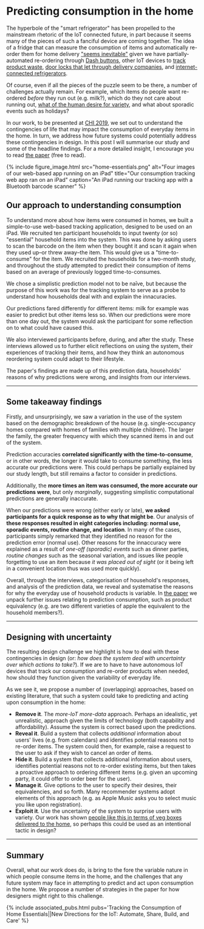 # Predicting consumption in the home

The hyperbole of the "smart refrigerator" has been propelled to the mainstream rhetoric of the IoT connected future, in part because it seems many of the pieces of such a fanciful device are coming together. The idea of a fridge that can measure the consumption of items and automatically re-order them for home delivery ["seems inevitable"](https://www.theverge.com/2017/1/18/14308352/amazon-echo-refrigerator-reorders-groceries "The Verge calling for 'An Amazon fridge that automatically reorders food'") given we have partially-automated re-ordering through [Dash buttons](https://www.amazon.co.uk/b?node=15144566031 "Amazon's Dash buttons for instant re-ordering items at any time"), other IoT devices to [track product waste](https://www.genican.com "The GeniCam allows you to build a shopping list when you throw away an item"), [door locks that let through delivery companies](https://www.amazon.com/b?node=17861200011 "The Amazon Key allows Amazon delivery drivers to deliver parcels to inside your home"), and [internet-connected refrigerators](https://www.samsung.com/us/explore/family-hub-refrigerator/overview/ "The Samsung smart refrigerator as a family smart hub").

<!--more-->

Of course, even if all the pieces of the puzzle seem to be there, a number of challenges actually remain. For example, which items do people want re-ordered *before* they run out (e.g. milk?), which do they not care about running out, [what of the human desire for variety](https://nottingham-repository.worktribe.com/output/928822/learning-from-the-veg-box-designing-unpredictability-in-agency-delegation "Read the paper 'Learning from the Veg Box: Designining Unpredictability in Agency Delegation'"), and what about sporadic events such as holidays?

In our work, to be presented at [CHI 2019](http://chi2019.acm.org "ACM Computer-Human Interaction conference"), we set out to understand the contingencies of life that may impact the consumption of everyday items in the home. In turn, we address how future systems could potentially address these contingencies in design. In this post I will summarise our study and some of the headline findings. For a more detailed insight, I encourage you to read [the paper](/pubs/tracking-the-consumption-of-home-essentials "Read the paper 'Tracking the Consumption of Home Essentials'") (free to read). 

{% include figure_image.html src="home-essentials.png" alt="Four images of our web-based app running on an iPad" title="Our consumption tracking web app ran on an iPad" caption="An iPad running our tracking app with a Bluetooth barcode scanner" %}

## Our approach to understanding consumption

To understand more about how items were consumed in homes, we built a simple-to-use web-based tracking application, designed to be used on an iPad. We recruited ten participant households to input twenty (or so) "essential" household items into the system. This was done by asking users to scan the barcode on the item when they bought it and scan it again when they used up–or threw away–the item. This would give us a "time-to-consume" for the item. We recruited the households for a two-month study, and throughout the study attempted to predict their consumption of items based on an average of previously logged time-to-consumes. 

We chose a simplistic prediction model not to be naīve, but because the purpose of this work was for the tracking system to serve as a probe to understand how households deal with and explain the innacuracies.

Our predictions fared differently for different items: milk for example was easier to predict but other items less so. When our predictions were more than one day out, the system would ask the participant for some reflection on to what could have caused this.

We also interviewed participants before, during, and after the study. These interviews allowed us to further elicit reflections on using the system, their experiences of tracking their items, and how they think an autonomous reordering system could adapt to their lifestyle.

The paper's findings are made up of this prediction data, households' reasons of why predictions were wrong, and insights from our interviews. 

---

## Some takeaway findings

Firstly, and unsurprisingly, we saw a variation in the use of the system based on the demographic breakdown of the house (e.g. single-occupancy homes compared with homes of families with multiple children). The larger the family, the greater frequency with which they scanned items in and out of the system.

Prediction accuracies **correlated significantly with the time-to-consume**, or in other words, the longer it would take to consume something, the less accurate our predictions were. This could perhaps be partially explained by our study length, but still remains a factor to consider in predictions.

Additionally, the **more times an item was consumed, the more accurate our predictions were**, but only *marginally*, suggesting simplistic computational predictions are generally inaccurate.

When our predictions were wrong (either early or late), **we asked participants for a quick response as to why that might be**. Our analysis of **these responses resulted in eight categories including: normal use, sporadic events, routine change, and location**. In many of the cases, participants simply remarked that they identified no reason for the prediction error (normal use). Other reasons for the innaccuracy were explained as a result of *one-off (sporadic) events* such as dinner parties, *routine changes* such as the seasonal variation, and issues like people forgetting to use an item because *it was placed out of sight* (or it being left in a convenient location thus was used more quickly).

Overall, through the interviews, categorisation of household's responses, and analysis of the prediction data, we reveal and systematise the reasons for why the everyday use of household products is variable. In [the paper](/pubs/tracking-the-consumption-of-home-essentials "Read the paper 'Tracking the Consumption of Home Essentials'") we unpack further issues relating to prediction consumption, such as product equivalency (e.g. are two different varieties of apple the equivalent to the household members?).

---

## Designing with uncertainty

The resulting design challenge we highlight is how to deal with these contingencies in design (or: *how does the system deal with uncertainty over which actions to take?*). If we are to have to have autonomous IoT devices that track our consumption and re-order products when needed, how should they function given the variability of everyday life.

As we see it, we propose a number of (overlapping) approaches, based on existing literature, that such a system could take to predicting and acting upon consumption in the home:

* **Remove it**. The *more-IoT more-data* approach. Perhaps an idealistic, yet unrealistic, approach given the limits of technology (both capability and affordability). Assume the system is correct based upon the predictions.
* **Reveal it**. Build a system that collects *additional* information about users' lives (e.g. from calendars) and identifies potential reasons not to re-order items. The system could then, for example, raise a request to the user to ask if they wish to cancel an order of items.
* **Hide it**. Build a system that collects additional information about users, identifies potential reasons not to re-order existing items, but then takes a proactive approach to ordering different items (e.g. given an upcoming party, it could offer to order beer for the user).
* **Manage it**. Give options to the user to specify their desires, their equivalencies, and so forth. Many recommender systems adopt elements of this approach (e.g. as Apple Music asks you to select music you like upon registration).
* **Exploit it**. Use the uncertainty of the system to surprise users with variety. Our work has shown [people like this in terms of veg boxes delivered to the home](https://nottingham-repository.worktribe.com/output/928822/learning-from-the-veg-box-designing-unpredictability-in-agency-delegation "Read the paper 'Learning from the Veg Box: Designining Unpredictability in Agency Delegation'"), so perhaps this could be used as an intentional tactic in design?

---

## Summary

Overall, what our work does do, is bring to the fore the variable nature in which people consume items in the home, and the challenges that any future system may face in attempting to predict and act upon consumption in the home. We propose a number of strategies in the paper for how designers might right to this challenge.

{% include associated_pubs.html pubs='Tracking the Consumption of Home Essentials||New Directions for the IoT: Automate, Share, Build, and Care' %}